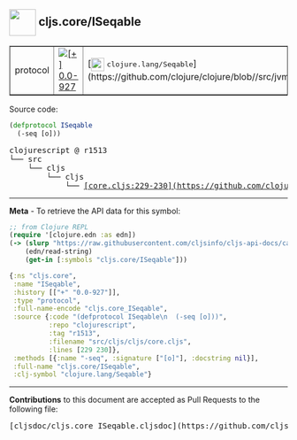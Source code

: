 ## <img width="48px" valign="middle" src="http://i.imgur.com/Hi20huC.png"> cljs.core/ISeqable

 <table border="1">
<tr>

<td>protocol</td>
<td><a href="https://github.com/cljsinfo/cljs-api-docs/tree/0.0-927"><img valign="middle" alt="[+] 0.0-927" src="https://img.shields.io/badge/+-0.0--927-lightgrey.svg"></a> </td>
<td>
[<img height="24px" valign="middle" src="http://i.imgur.com/1GjPKvB.png"> <samp>clojure.lang/Seqable</samp>](https://github.com/clojure/clojure/blob//src/jvm/clojure/lang/Seqable.java)
</td>
</tr>
</table>






Source code:

```clj
(defprotocol ISeqable
  (-seq [o]))
```

 <pre>
clojurescript @ r1513
└── src
    └── cljs
        └── cljs
            └── <ins>[core.cljs:229-230](https://github.com/clojure/clojurescript/blob/r1513/src/cljs/cljs/core.cljs#L229-L230)</ins>
</pre>


---

__Meta__ - To retrieve the API data for this symbol:

```clj
;; from Clojure REPL
(require '[clojure.edn :as edn])
(-> (slurp "https://raw.githubusercontent.com/cljsinfo/cljs-api-docs/catalog/cljs-api.edn")
    (edn/read-string)
    (get-in [:symbols "cljs.core/ISeqable"]))
```

```clj
{:ns "cljs.core",
 :name "ISeqable",
 :history [["+" "0.0-927"]],
 :type "protocol",
 :full-name-encode "cljs.core_ISeqable",
 :source {:code "(defprotocol ISeqable\n  (-seq [o]))",
          :repo "clojurescript",
          :tag "r1513",
          :filename "src/cljs/cljs/core.cljs",
          :lines [229 230]},
 :methods [{:name "-seq", :signature ["[o]"], :docstring nil}],
 :full-name "cljs.core/ISeqable",
 :clj-symbol "clojure.lang/Seqable"}

```

---

__Contributions__ to this document are accepted as Pull Requests to the following file:

 <pre>
[cljsdoc/cljs.core_ISeqable.cljsdoc](https://github.com/cljsinfo/cljs-api-docs/blob/master/cljsdoc/cljs.core_ISeqable.cljsdoc)
</pre>


